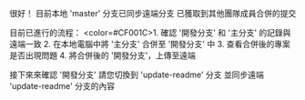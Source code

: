 很好！
目前本地 'master' 分支已同步遠端分支
已獲取到其他團隊成員合併的提交

目前已進行的流程：
<color=#CF001C>1. 確認 '開發分支' 和 '主分支' 的記錄與遠端一致</color>
2. 在本地電腦中將 '主分支' 合併至 '開發分支' 中
3. 查看合併後的專案是否出現問題
4. 將合併後的 '開發分支'，上傳至遠端

接下來來確認 '開發分支'
請您切換到 'update-readme' 分支
並同步遠端 'update-readme' 分支的內容